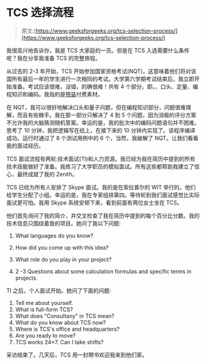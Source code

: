 # TCS 选择流程

> 原文:[https://www.geeksforgeeks.org/tcs-selection-process/](https://www.geeksforgeeks.org/tcs-selection-process/)

我很高兴地告诉你，我是 TCS 大家庭的一员。但是在 TCS 入选需要什么条件呢？我在分享我准备 TCS 的完整旅程。

从过去的 2-3 年开始，TCS 开始参加国家资格考试(NQT)，这意味着他们将对该国所有最后一年的学生进行一次相同的考试。大学第六学期考试结束后，我立即开始准备。考试应该很难，没错，的确很难！共有 4 个部分，即。、口头、定量、编程知识和编码。我指的是[预装](https://prepinsta.com/)付费素材。

在 NQT，我可以很好地解决口头和量子问题，但在编程知识部分，问题很难理解，而且有些棘手。我在那一部分只解决了 4 到 5 个问题，因为消极的评分方案不允许我的大脑猜测随机答案。幸运的是，我的批次中的编码问题语句并不困难。思考了 10 分钟，我把逻辑写在纸上，在接下来的 10 分钟内实现了。该程序编译成功，运行时通过了 8 个测试用例中的 6 个。当然，我破解了 NQT。让我们看看我的面试经历。

TCS 面试流程有两轮:技术面试(TI)和人力资源。我已经为我在简历中提到的所有技术技能做好了准备。我练习了大学职员的模拟面试。所有这些都帮助我建立了信心，最终成就了我的 Zenith。

TCS 已经为所有人安排了 Skype 面试。我的是在索拉普尔的 WIT 举行的。他们给学生分配了小组。幸运的是，我在专家组排第四。等待轮到我们面试感觉比实际面试更可怕。我用 Skype 系统安顿下来，看到前面有两位女士坐在 TCS。

他们首先询问了我的简介，并交叉检查了我在简历中提到的每个百分比分数。我的技术信息只围绕着我的项目。她问了我以下问题:

1.  What languages do you know?

2.  How did you come up with this idea?
3.  What role do you play in your project?
4.  2 -3 Questions about some calculation formulas and specific terms in projects.

TI 之后，个人面试开始。她问了下面的问题:

1.  Tell me about yourself.
2.  What is full-form TCS?
3.  What does "Consultany" in TCS mean?
4.  What do you know about TCS now?
5.  Where is TCS's office and headquarters?
6.  Are you ready to move?
7.  TCS works 24×7\. Can I take shifts?

采访结束了。几天后，TCS 用一封聘书欢迎我来到他们家。
